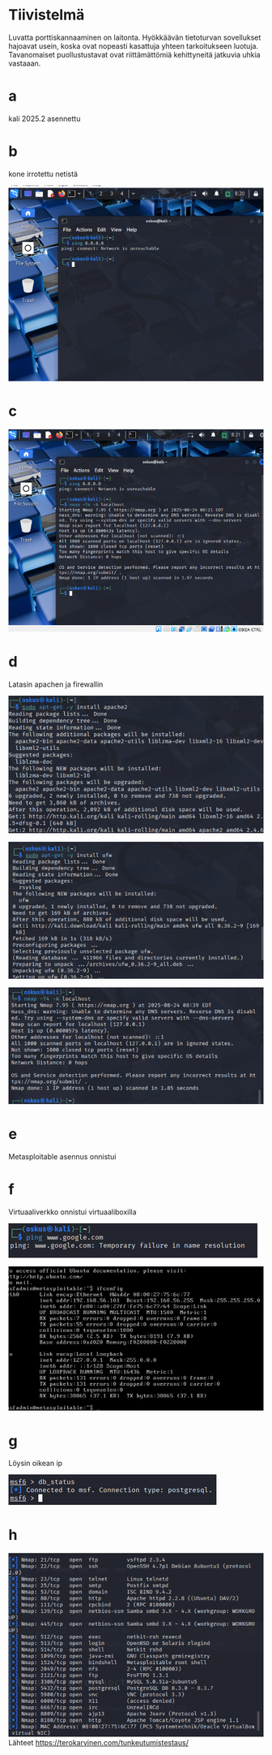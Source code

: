 # Tiivistelmä
Luvatta porttiskannaaminen on laitonta.
Hyökkäävän tietoturvan sovellukset hajoavat usein, koska ovat nopeasti kasattuja yhteen tarkoitukseen luotuja.
Tavanomaiset puollustustavat ovat riittämättömiä kehittyneitä jatkuvia uhkia vastaaan.
# a
kali 2025.2 asennettu
# b
kone irrotettu netistä

![Alt text](https://github.com/OskariSalovaara/Tunkeutumistestaus-OskariSalovaara/blob/main/images/h1b.png)
# c
![Alt text](https://github.com/OskariSalovaara/Tunkeutumistestaus-OskariSalovaara/blob/main/images/h1c.png)
# d
Latasin apachen ja firewallin 

![Alt text](https://github.com/OskariSalovaara/Tunkeutumistestaus-OskariSalovaara/blob/main/images/h1d.png)

![Alt text](https://github.com/OskariSalovaara/Tunkeutumistestaus-OskariSalovaara/blob/main/images/h1dd.png)

![Alt text](https://github.com/OskariSalovaara/Tunkeutumistestaus-OskariSalovaara/blob/main/images/h1ddd.png)
# e
Metasploitable asennus onnistui
# f
Virtuaaliverkko onnistui virtuaaliboxilla

![Alt text](https://github.com/OskariSalovaara/Tunkeutumistestaus-OskariSalovaara/blob/main/images/h1f.png)

![Alt text](https://github.com/OskariSalovaara/Tunkeutumistestaus-OskariSalovaara/blob/main/images/h1ff.png)
# g
Löysin oikean ip

![Alt text](https://github.com/OskariSalovaara/Tunkeutumistestaus-OskariSalovaara/blob/main/images/h1g.png)
# h

![Alt text](https://github.com/OskariSalovaara/Tunkeutumistestaus-OskariSalovaara/blob/main/images/h1h.png)
Lähteet
https://terokarvinen.com/tunkeutumistestaus/
